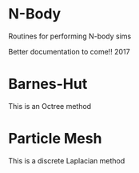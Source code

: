 # N-Body
Routines for performing N-body sims

Better documentation to come!! 2017

# Barnes-Hut
This is an Octree method

# Particle Mesh
This is a discrete Laplacian method
